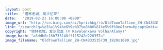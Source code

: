 ```yaml
---
layout: post
title:  "塔林老城，爱沙尼亚"
date:   "2019-02-23 16:00:00 +0800"
image_url: "http://cn.bing.com/az/hprichbg/rb/OldTownTallinn_ZH-CN4833535739_1920x1080.jpg"
link: "/search?q=%e5%a1%94%e6%9e%97%e8%80%81%e5%9f%8e&form=hpcapt&mkt=zh-cn"
copyright: "塔林老城，爱沙尼亚 (© Kavalenkava Volha/Alamy)"
image_hash: "a8ddb0c16b733148ff115242d220357a"
image_filename: "OldTownTallinn_ZH-CN4833535739_1920x1080.jpg"
---
```

